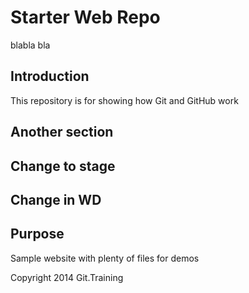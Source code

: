# Starter Web Repo
blabla bla 
## Introduction

This repository is for showing how Git and GitHub work

## Another section

## Change to stage

## Change in WD
 
## Purpose

Sample website with plenty of files for demos

Copyright 2014 Git.Training
